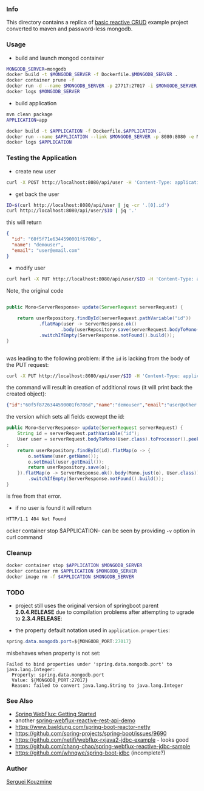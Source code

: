 ### Info

This directory contains a replica of
[basic reactive CRUD](https://github.com/rbarbioni/spring-boot-microservices-docker) example project converted to maven and password-less mongodb.

### Usage

* build and launch mongod container
```sh
MONGODB_SERVER=mongodb
docker build -t $MONGODB_SERVER -f Dockerfile.$MONGODB_SERVER .
docker container prune -f
docker run -d --name $MONGODB_SERVER -p 27717:27017 -i $MONGODB_SERVER
docker logs $MONGODB_SERVER
```
* build application
```sh
mvn clean package
APPLICATION=app

docker build -t $APPLICATION -f Dockerfile.$APPLICATION .
docker run --name $APPLICATION --link $MONGODB_SERVER -p 8080:8080 -e MONGODB_HOST=$MONGODB_SERVER -e MONGODB_DATABASE=test -e MONGODB_PORT=27017 -d $APPLICATION
docker logs $APPLICATION
```
### Testing the Application
* create new user
```sh
curl -X POST http://localhost:8080/api/user -H 'Content-Type: application/json' -d '{ "name":"demouser", "email": "user@email.com"}'
```
* get back the user

```sh
ID=$(curl http://localhost:8080/api/user | jq -cr '.[0].id')
curl http://localhost:8080/api/user/$ID | jq '.'
```
this will return
```json
{
  "id": "60f5f71e6344590001f6706b",
  "name": "demouser",
  "email": "user@email.com"
}
```
* modify user
```sh
curl hurl -X PUT http://localhost:8080/api/user/$ID -H 'Content-Type: application/json' -d "{\"id\": \"$ID\", \"email\": \"user@other.email.com\", \"name\": \"demousernewname\"}"
```

Note, the original code
```java

public Mono<ServerResponse> update(ServerRequest serverRequest) {
	
	return userRepository.findById(serverRequest.pathVariable("id"))
			.flatMap(user -> ServerResponse.ok()
					.body(userRepository.save(serverRequest.bodyToMono(User.class).block()), User.class))
			.switchIfEmpty(ServerResponse.notFound().build());
}
	
```
was leading to the following problem: if the `id` is lacking from the body of the PUT request:

```sh
curl -X PUT http://localhost:8080/api/user/$ID -H 'Content-Type: application/json' -d '{"email": "user@other.email.com", "name": "demouser"}'
```
the command will result in creation of  additional rows (it will print back the created object):
```json
{"id":"60f5f8726344590001f6706d","name":"demouser","email":"user@other.email.com"}
```
the version which sets all fields excwept the id:
```java
public Mono<ServerResponse> update(ServerRequest serverRequest) {
	String id = serverRequest.pathVariable("id");
	User user = serverRequest.bodyToMono(User.class).toProcessor().peek();
;
	return userRepository.findById(id).flatMap(o -> {
		o.setName(user.getName());
		o.setEmail(user.getEmail());
		return userRepository.save(o);
	}).flatMap(o -> ServerResponse.ok().body(Mono.just(o), User.class))
		.switchIfEmpty(ServerResponse.notFound().build());
}
```
is free from that error.
* if no user is found it will return
```sh
HTTP/1.1 404 Not Found
```
ocker container stop $APPLICATION- can be seen by providing `-v` option in curl command
### Cleanup
```sh
docker container stop $APPLICATION $MONGODB_SERVER
docker container rm $APPLICATION $MONGODB_SERVER
docker image rm -f $APPLICATION $MONGODB_SERVER
```

### TODO

* project still uses the original version of springboot parent __2.0.4.RELEASE__
due to compilation problems after attempting to ugrade to __2.3.4.RELEASE__:

* the property default notation used in `application.properties`:
```java
spring.data.mongodb.port=${MONGODB_PORT:27017}
```
 misbehaves when property is not set:
```text
Failed to bind properties under 'spring.data.mongodb.port' to java.lang.Integer:
  Property: spring.data.mongodb.port
  Value: ${MONGODB_PORT:27017}
  Reason: failed to convert java.lang.String to java.lang.Integer
```
### See Also
   * [Spring WebFlux: Getting Started](https://app.pluralsight.com/library/courses/getting-started-spring-webflux/)
   * another [spring-webflux-reactive-rest-api-demo](https://github.com/callicoder/spring-webflux-reactive-rest-api-demo)
   * https://www.baeldung.com/spring-boot-reactor-netty
   * https://github.com/spring-projects/spring-boot/issues/9690
   * https://github.com/netifi/webflux-rxjava2-jdbc-example - looks good
   * https://github.com/chang-chao/spring-webflux-reactive-jdbc-sample
   * https://github.com/whnqwe/spring-boot-jdbc (incomplete?)
### Author
[Serguei Kouzmine](kouzmine_serguei@yahoo.com)
